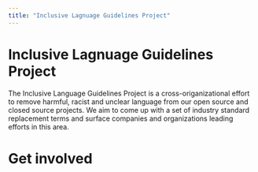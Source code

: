 ```yaml
---
title: "Inclusive Lagnuage Guidelines Project"
---
```



# Inclusive Lagnuage Guidelines Project

The Inclusive Language Guidelines Project is a cross-origanizational effort to remove harmful, racist and unclear language from our open source and closed source projects. We aim to come up with a set of industry standard replacement terms and surface companies and organizations leading efforts in this area. 


# Get involved 


